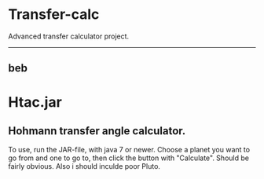 # Transfer-calc
Advanced transfer calculator project.

-------------------------------------------------
beb
--------------------------------------------------
# Htac.jar
Hohmann transfer angle calculator.
--------------------------------------------------
To use, run the JAR-file, with java 7 or newer.
Choose a planet you want to go from and one to go to, then click the button with "Calculate".
Should be fairly obvious.
Also i should inculde poor Pluto.
